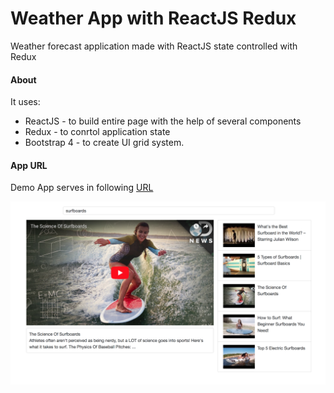 # Weather App with ReactJS Redux
Weather forecast application made with ReactJS state controlled with Redux

#### About
It uses:
* ReactJS - to build entire page with the help of several components
* Redux - to conrtol application state
* Bootstrap 4 - to create UI grid system.


#### App URL
Demo App serves in following [URL](https://hummatli.github.io/youtube-app-reactjs/)

<p align="center">
<a href="https://hummatli.github.io/youtube-app-reactjs/"><img src="https://raw.githubusercontent.com/hummatli/youtube-app-reactjs/master/assets/screenshot.png" width="900px"/></a>
</p>

